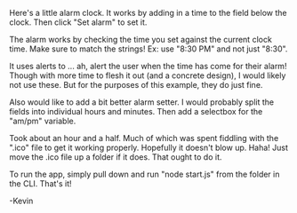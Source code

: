 Here's a little alarm clock. It works by adding in a time to the field below the clock. Then click "Set alarm" to set it.

The alarm works by checking the time you set against the current clock time. Make sure to match the strings! Ex: use "8:30 PM" and not just "8:30".

It uses alerts to ... ah, alert the user when the time has come for their alarm! Though with more time to flesh it out (and a concrete design), I would likely not use these. But for the purposes of this example, they do just fine.

Also would like to add a bit better alarm setter. I would probably split the fields into individual hours and minutes. Then add a selectbox for the "am/pm" variable. 

Took about an hour and a half. Much of which was spent fiddling with the ".ico" file to get it working properly. Hopefully it doesn't blow up. Haha! Just move the .ico file up a folder if it does. That ought to do it.

To run the app, simply pull down and run "node start.js" from the folder in the CLI. That's it!

-Kevin